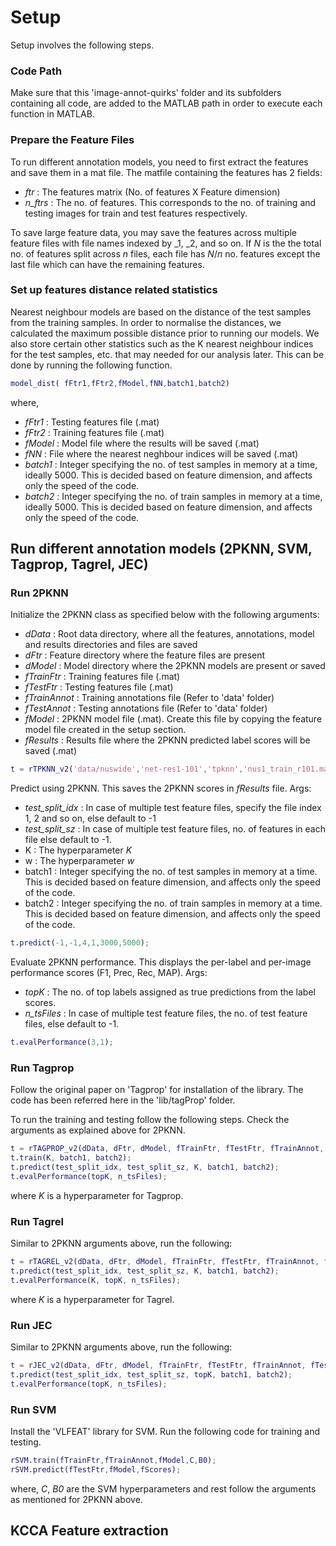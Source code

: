 # Setup

Setup involves the following steps. 

### Code Path

Make sure that this 'image-annot-quirks' folder and its subfolders containing all code, are added to the MATLAB path in order to execute each function in MATLAB. 

### Prepare the Feature Files 
To run different annotation models, you need to first extract the features and save them in a mat file. The matfile containing the features has 2 fields: 
- _ftr_ : The features matrix (No. of features X Feature dimension)
- _n_ftrs_ : The no. of features. This corresponds to the no. of training and testing images for train and test features respectively.

To save large feature data, you may save the features across multiple feature files with file names indexed by \_1, \_2, and so on. If _N_ is the the total no. of features split across _n_ files, each file has _N_/_n_ no. features except the last file which can have the remaining features.

### Set up features distance related statistics

Nearest neighbour models are based on the distance of the test samples from the training samples. In order to normalise the distances, we calculated the maximum possible distance prior to running our models. We also store certain other statistics such as the K nearest neighbour indices for the test samples, etc. that may needed for our analysis later. This can be done by running the following function.

 ```matlab
model_dist( fFtr1,fFtr2,fModel,fNN,batch1,batch2)
 ```
where,
- _fFtr1_ : Testing features file (.mat)
- _fFtr2_ : Training features file (.mat)
- _fModel_ : Model file where the results will be saved (.mat)
- _fNN_ : File where the nearest neghbour indices will be saved (.mat)
- _batch1_ : Integer specifying the no. of test samples in memory at a time, ideally 5000. This is decided based on feature dimension, and affects only the speed of the code.
- _batch2_ : Integer specifying the no. of train samples in memory at a time, ideally 5000. This is decided based on feature dimension, and affects only the speed of the code.

## Run different annotation models (2PKNN, SVM, Tagprop, Tagrel, JEC)

### Run 2PKNN
 
Initialize the 2PKNN class as specified below with the following arguments:
- _dData_ : Root data directory, where all the features, annotations, model and results directories and files are saved
- _dFtr_ : Feature directory where the feature files are present
- _dModel_ : Model directory where the 2PKNN models are present or saved
- _fTrainFtr_ : Training features file (.mat)
- _fTestFtr_ : Testing features file (.mat)
- _fTrainAnnot_ : Training annotations file (Refer to 'data' folder)
- _fTestAnnot_ : Testing annotations file (Refer to 'data' folder)
- _fModel_ : 2PKNN model file (.mat). Create this file by copying the feature model file created in the setup section.
- _fResults_ : Results file where the 2PKNN predicted label scores will be saved (.mat)

 ```matlab
t = rTPKNN_v2('data/nuswide','net-res1-101','tpknn','nus1_train_r101.mat','nus1_test_r101.mat','nus1_train_annot.txt','nus1_test_annot.txt','nus1_tpknn_r101_model.mat','nus1_test_r101_pred.mat');
```

Predict using 2PKNN. This saves the 2PKNN scores in _fResults_ file. 
Args:
- _test_split_idx_ : In case of multiple test feature files, specify the file index 1, 2 and so on, else default to -1
- _test_split_sz_ : In case of multiple test feature files, no. of features in each file else default to -1.
- K : The hyperparameter _K_
- w : The hyperparameter _w_
- batch1 : Integer specifying the no. of test samples in memory at a time. This is decided based on feature dimension, and affects only the speed of the code.
- batch2 : Integer specifying the no. of train samples in memory at a time. This is decided based on feature dimension, and affects only the speed of the code.

 ```matlab
t.predict(-1,-1,4,1,3000,5000);
```
Evaluate 2PKNN performance. This displays the per-label and per-image performance scores (F1, Prec, Rec, MAP).
Args:
- _topK_ : The no. of top labels assigned as true predictions from the label scores. 
- _n_tsFiles_ : In case of multiple test feature files, the no. of test feature files, else default to -1.

```matlab
t.evalPerformance(3,1);
```

### Run Tagprop

Follow the original paper on 'Tagprop' for installation of the library. The code has been referred here in the 'lib/tagProp' folder.

To run the training and testing follow the following steps. Check the arguments as explained above for 2PKNN. 

```matlab
t = rTAGPROP_v2(dData, dFtr, dModel, fTrainFtr, fTestFtr, fTrainAnnot, fTestAnnot, fModel, fResults);
t.train(K, batch1, batch2);
t.predict(test_split_idx, test_split_sz, K, batch1, batch2);
t.evalPerformance(topK, n_tsFiles);
```
where _K_ is a hyperparameter for Tagprop.

### Run Tagrel

Similar to 2PKNN arguments above, run the following:

```matlab
t = rTAGREL_v2(dData, dFtr, dModel, fTrainFtr, fTestFtr, fTrainAnnot, fTestAnnot, fModel, fResults);
t.predict(test_split_idx, test_split_sz, K, batch1, batch2);
t.evalPerformance(K, topK, n_tsFiles);
```
where _K_ is a hyperparameter for Tagrel.

### Run JEC

Similar to 2PKNN arguments above, run the following:

```matlab
t = rJEC_v2(dData, dFtr, dModel, fTrainFtr, fTestFtr, fTrainAnnot, fTestAnnot, fModel, fResults);
t.predict(test_split_idx, test_split_sz, topK, batch1, batch2);
t.evalPerformance(topK, n_tsFiles);
```

### Run SVM

Install the 'VLFEAT' library for SVM. Run the following code for training and testing. 

```matlab
rSVM.train(fTrainFtr,fTrainAnnot,fModel,C,B0);
rSVM.predict(fTestFtr,fModel,fScores);
```
where, _C_, _B0_ are the SVM hyperparameters and rest follow the arguments as mentioned for 2PKNN above.

## KCCA Feature extraction

